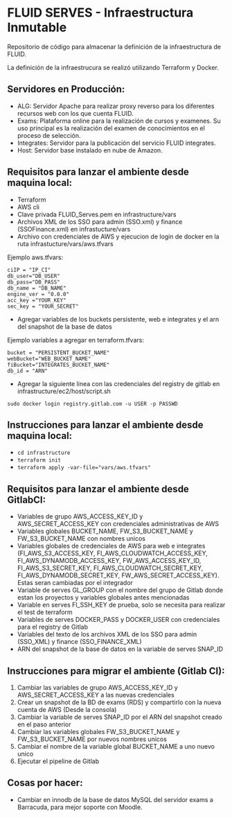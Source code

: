 FLUID SERVES - Infraestructura Inmutable
============

Repositorio de código para almacenar la definición de la infraestructura de FLUID.

La definición de la infraestrucura se realizó utilizando Terraform y Docker.

Servidores en Producción:
------------

  * ALG: Servidor Apache para realizar proxy reverso para los diferentes recursos web con los que cuenta FLUID.
  * Exams: Plataforma online para la realización de cursos y examenes. Su uso principal es la realización del examen de conocimientos en el proceso de selección.
  * Integrates: Servidor para la publicación del servicio FLUID integrates.
  * Host: Servidor base instalado en nube de Amazon.

Requisitos para lanzar el ambiente desde maquina local:
------------

  * Terraform
  * AWS cli
  * Clave privada FLUID_Serves.pem en infrastructure/vars
  * Archivos XML de los SSO para admin (SSO.xml) y finance (SSOFinance.xml) en infrastucture/vars
  * Archivo con credenciales de AWS y ejecucion de login de docker en la ruta infrastucture/vars/aws.tfvars

  Ejemplo aws.tfvars:
  ```
  ciIP = "IP_CI"
  db_user="DB_USER"
  db_pass="DB_PASS"
  db_name = "DB_NAME"
  engine_ver = "0.0.0"
  acc_key ="YOUR_KEY"
  sec_key = "YOUR_SECRET"

  ```

  * Agregar variables de los buckets persistente, web e integrates y el arn del snapshot de la base de datos

  Ejemplo variables a agregar en terraform.tfvars:
  ```
  bucket = "PERSISTENT_BUCKET_NAME"
  webBucket="WEB_BUCKET_NAME"
  fiBucket="INTEGRATES_BUCKET_NAME"
  db_id = "ARN"

  ```

  * Agregar la siguiente linea con las credenciales del registry de gitlab en infrastructure/ec2/host/script.sh

  ```
  sudo docker login registry.gitlab.com -u USER -p PASSWD

  ```

Instrucciones para lanzar el ambiente desde maquina local:
------------
  * ```cd infrastructure```
  * ```terraform init```
  * ```terraform apply -var-file="vars/aws.tfvars"```


Requisitos para lanzar el ambiente desde GitlabCI:
------------

  * Variables de grupo AWS_ACCESS_KEY_ID y AWS_SECRET_ACCESS_KEY con credenciales administrativas de AWS
  * Variables globales BUCKET_NAME, FW_S3_BUCKET_NAME y FW_S3_BUCKET_NAME con nombres unicos
  * Variables globales de credenciales de AWS para web e integrates (FI_AWS_S3_ACCESS_KEY, FI_AWS_CLOUDWATCH_ACCESS_KEY, FI_AWS_DYNAMODB_ACCESS_KEY, FW_AWS_ACCESS_KEY_ID, FI_AWS_S3_SECRET_KEY, FI_AWS_CLOUDWATCH_SECRET_KEY, FI_AWS_DYNAMODB_SECRET_KEY, FW_AWS_SECRET_ACCESS_KEY). Estas seran cambiadas por el integrador
  * Variable de serves GL_GROUP con el nombre del grupo de Gitlab donde estan los proyectos y variables globales antes mencionadas
  * Variable en serves FI_SSH_KEY de prueba, solo se necesita para realizar el test de terraform
  * Variables de serves DOCKER_PASS y DOCKER_USER con credenciales para el registry de Gitlab
  * Variables del texto de los archivos XML de los SSO para admin (SSO_XML) y finance (SSO_FINANCE_XML)
  * ARN del snapshot de la base de datos en la variable de serves SNAP_ID


Instrucciones para migrar el ambiente (Gitlab CI):
------------

  1. Cambiar las variables de grupo AWS_ACCESS_KEY_ID y AWS_SECRET_ACCESS_KEY a las nuevas credenciales
  2. Crear un snapshot de la BD de exams (RDS) y compartirlo con la nueva cuenta de AWS (Desde la consola)
  3. Cambiar la variable de serves SNAP_ID por el ARN del snapshot creado en el paso anterior
  4. Cambiar las variables globales FW_S3_BUCKET_NAME y FW_S3_BUCKET_NAME por nuevos nombres unicos
  5. Cambiar el nombre de la variable global BUCKET_NAME a uno nuevo unico
  6. Ejecutar el pipeline de Gitlab

Cosas por hacer:
------------

  * Cambiar en innodb de la base de datos MySQL del servidor exams a Barracuda, para mejor soporte con Moodle.
